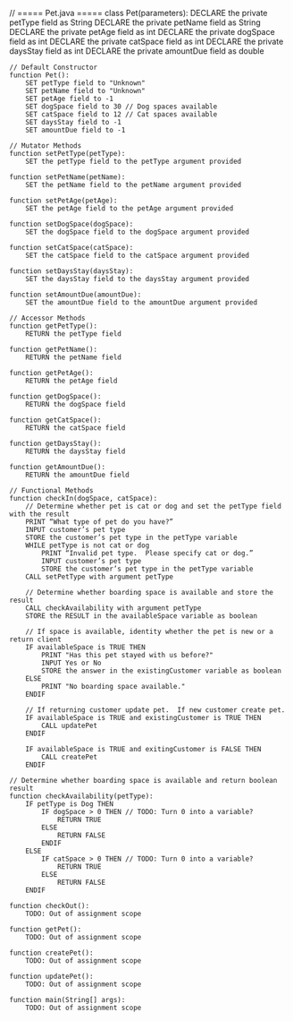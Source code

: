 // ===== Pet.java =====
class Pet(parameters):
    DECLARE the private petType field as String
    DECLARE the private petName field as String
    DECLARE the private petAge field as int
    DECLARE the private dogSpace field as int
    DECLARE the private catSpace field as int
    DECLARE the private daysStay field as int
    DECLARE the private amountDue field as double

    // Default Constructor
    function Pet():
        SET petType field to "Unknown"
        SET petName field to "Unknown"
        SET petAge field to -1
        SET dogSpace field to 30 // Dog spaces available
        SET catSpace field to 12 // Cat spaces available
        SET daysStay field to -1
        SET amountDue field to -1

    // Mutator Methods
    function setPetType(petType):
        SET the petType field to the petType argument provided

    function setPetName(petName):
        SET the petName field to the petName argument provided
    
    function setPetAge(petAge):
        SET the petAge field to the petAge argument provided
    
    function setDogSpace(dogSpace):
        SET the dogSpace field to the dogSpace argument provided
    
    function setCatSpace(catSpace):
        SET the catSpace field to the catSpace argument provided
    
    function setDaysStay(daysStay):
        SET the daysStay field to the daysStay argument provided
    
    function setAmountDue(amountDue):
        SET the amountDue field to the amountDue argument provided

    // Accessor Methods
    function getPetType():
        RETURN the petType field
    
    function getPetName():
        RETURN the petName field
    
    function getPetAge():
        RETURN the petAge field
    
    function getDogSpace():
        RETURN the dogSpace field
    
    function getCatSpace():
        RETURN the catSpace field
    
    function getDaysStay():
        RETURN the daysStay field
    
    function getAmountDue():
        RETURN the amountDue field

    // Functional Methods
    function checkIn(dogSpace, catSpace):
        // Determine whether pet is cat or dog and set the petType field with the result
        PRINT “What type of pet do you have?”
        INPUT customer’s pet type
        STORE the customer’s pet type in the petType variable
        WHILE petType is not cat or dog
            PRINT “Invalid pet type.  Please specify cat or dog.”
            INPUT customer’s pet type
            STORE the customer’s pet type in the petType variable
        CALL setPetType with argument petType
        
        // Determine whether boarding space is available and store the result
        CALL checkAvailability with argument petType
        STORE the RESULT in the availableSpace variable as boolean

        // If space is available, identity whether the pet is new or a return client
        IF availableSpace is TRUE THEN
            PRINT "Has this pet stayed with us before?"
            INPUT Yes or No
            STORE the answer in the existingCustomer variable as boolean
        ELSE
            PRINT "No boarding space available."
        ENDIF

        // If returning customer update pet.  If new customer create pet.
        IF availableSpace is TRUE and existingCustomer is TRUE THEN
            CALL updatePet
        ENDIF

        IF availableSpace is TRUE and exitingCustomer is FALSE THEN
            CALL createPet
        ENDIF
    
    // Determine whether boarding space is available and return boolean result
    function checkAvailability(petType):
        IF petType is Dog THEN
            IF dogSpace > 0 THEN // TODO: Turn 0 into a variable?
                RETURN TRUE
            ELSE
                RETURN FALSE
            ENDIF
        ELSE
            IF catSpace > 0 THEN // TODO: Turn 0 into a variable?
                RETURN TRUE
            ELSE
                RETURN FALSE
        ENDIF

    function checkOut():
        TODO: Out of assignment scope
    
    function getPet():
        TODO: Out of assignment scope
    
    function createPet():
        TODO: Out of assignment scope
    
    function updatePet():
        TODO: Out of assignment scope

    function main(String[] args):
        TODO: Out of assignment scope
    
